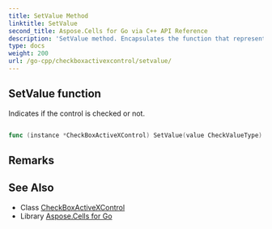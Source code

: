```yaml
---
title: SetValue Method 
linktitle: SetValue
second_title: Aspose.Cells for Go via C++ API Reference
description: 'SetValue method. Encapsulates the function that represents setvalue in Go.'
type: docs
weight: 200
url: /go-cpp/checkboxactivexcontrol/setvalue/
---
```


## SetValue function

Indicates if the control is checked or not.

```go

func (instance *CheckBoxActiveXControl) SetValue(value CheckValueType)  error

```

## Remarks


## See Also

* Class [CheckBoxActiveXControl](../)
* Library [Aspose.Cells for Go](../../)
